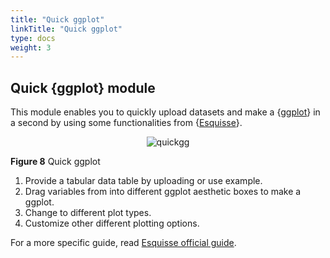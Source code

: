 ```yaml
---
title: "Quick ggplot"
linkTitle: "Quick ggplot"
type: docs
weight: 3
---
```


## Quick {ggplot} module

This module enables you to quickly upload datasets and make a {[ggplot](https://ggplot2.tidyverse.org/)} 
in a second by using some functionalities from {[Esquisse](https://dreamrs.github.io/esquisse/index.html)}.

<center>

![quickgg](../img/sps_quickgg.jpg)

</center>

**Figure 8** Quick ggplot

1. Provide a tabular data table by uploading or use example. 
2. Drag variables from into different ggplot aesthetic boxes to make a ggplot.
3. Change to different plot types.
4. Customize other different plotting options. 

For a more specific guide, read [Esquisse official guide](https://dreamrs.github.io/esquisse/articles/get-started.html).

